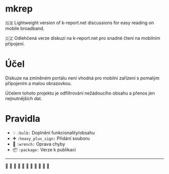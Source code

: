 # mkrep
:gb: Lightweight version of k-report.net discussions for easy reading on mobile broadband.

:czech_republic: Odlehčená verze diskuzí na k-report.net pro snadné čtení na mobilním připojení.

# Účel
Diskuze na zmíněném portálu není vhodná pro mobilní zařízení s pomalým přípojením a malou obrazovkou.

Účelem tohoto projektu je odfiltrování nežádoucího obsahu a přenos jen nejnutnějších dat.

# Pravidla
- :bulb: `:bulb:` Doplnění funkcionality/obsahu
- :heavy_plus_sign: `:heavy_plus_sign:` Přidání souboru
- :wrench: `:wrench:` Oprava chyby
- :package: `:package:` Verze k publikaci

---

:train2: :bullettrain_side: :bullettrain_front: :station: :steam_locomotive: :mountain_railway: :light_rail: :tram: :train: :aerial_tramway: :railway_car:
